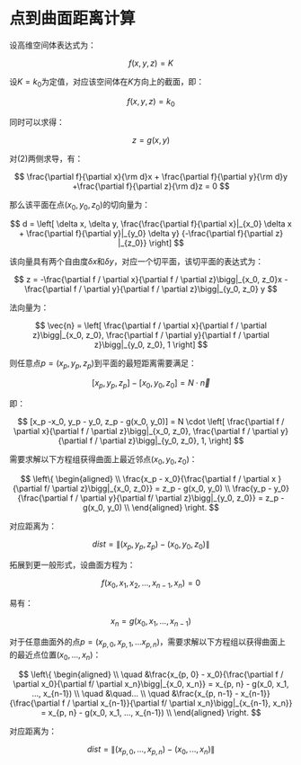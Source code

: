 
# 点到曲面距离计算

设高维空间体表达式为：

$$
f(x,y,z)=K
$$

设$K=k_0$为定值，对应该空间体在$K$方向上的截面，即：

$$
f(x,y,z)=k_0
$$

同时可以求得：

$$
z = g(x,y)
$$

对(2)两侧求导，有：

$$
\frac{\partial f}{\partial x}{\rm d}x + \frac{\partial f}{\partial y}{\rm d}y +\frac{\partial f}{\partial z}{\rm d}z = 0
$$

那么该平面在点$(x_0, y_0, z_0)$的切向量为：

$$
d = \left[
\delta x,  
\delta y,  
\frac{\frac{\partial f}{\partial x}|_{x_0} \delta x + \frac{\partial f}{\partial y}|_{y_0} \delta y}
  {-\frac{\partial f}{\partial z} |_{z_0}}
\right]
$$

该向量具有两个自由度$\delta x$和$\delta y$，对应一个切平面，该切平面的表达式为：

$$
z = -\frac{\partial f / \partial x}{\partial f / \partial z}\bigg|_{x_0, z_0}x
  -\frac{\partial f / \partial y}{\partial f / \partial z}\bigg|_{y_0, z_0} y
$$

法向量为：

$$
\vec{n} = \left[
  \frac{\partial f / \partial x}{\partial f / \partial z}\bigg|_{x_0, z_0},
  \frac{\partial f / \partial y}{\partial f / \partial z}\bigg|_{y_0, z_0},
  1
\right]
$$

则任意点$p = (x_p,y_p,z_p)$到平面的最短距离需要满足：

$$
[x_p, y_p, z_p]-[x_0, y_0, z_0] = N \cdot \vec n
$$

即：

$$
[x_p -x_0, y_p - y_0, z_p - g(x_0, y_0)] = N \cdot \left[
    \frac{\partial f / \partial x}{\partial f / \partial z}\bigg|_{x_0, z_0},
    \frac{\partial f / \partial y}{\partial f / \partial z}\bigg|_{y_0, z_0},
    1,
    \right]
$$

需要求解以下方程组获得曲面上最近邻点$(x_0 ,y_0, z_0)$：

$$
\left\{
    \begin{aligned} \\
    \frac{x_p - x_0}{\frac{\partial f / \partial x }{\partial f/ \partial z}\bigg|_{x_0, z_0}} = z_p - g(x_0, y_0)  \\
    \frac{y_p - y_0}{\frac{\partial f / \partial y}{\partial f/ \partial z}\bigg|_{y_0, z_0}} = z_p - g(x_0, y_0) \\
    \end{aligned}
\right.
$$

对应距离为：

$$
dist = \|(x_p, y_p, z_p) - (x_0, y_0, z_0)\|
$$

拓展到更一般形式，设曲面方程为：

$$
f(x_0, x_1, x_2, ..., x_{n-1}, x_n) = 0
$$

易有：

$$
x_{n}=g(x_0, x_1, ..., x_{n-1})
$$

对于任意曲面外的点$p = (x_{p,0},x_{p,1}, ... x_{p,n})$，需要求解以下方程组以获得曲面上的最近点位置$(x_0 ,..., x_n)$：

$$
\left\{
    \begin{aligned} \\
    \quad &\frac{x_{p, 0} - x_0}{\frac{\partial f / \partial x_0}{\partial f/ \partial x_n}\bigg|_{x_0, x_n}} = x_{p, n} - g(x_0, x_1, ..., x_{n-1})  \\
    \quad &\quad... \\
    \quad &\frac{x_{p, n-1} - x_{n-1}}{\frac{\partial f / \partial x_{n-1}}{\partial f/ \partial x_n}\bigg|_{x_{n-1}, x_n}} = x_{p, n} - g(x_0, x_1, ..., x_{n-1})  \\
    \end{aligned}
\right.
$$

对应距离为：

$$
dist = \|(x_{p,0}, ..., x_{p,n}) - (x_0, ..., x_n)\|
$$
